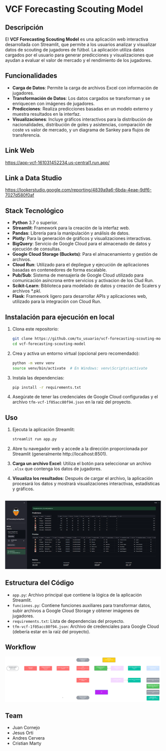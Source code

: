 # VCF Forecasting Scouting Model

## Descripción

El **VCF Forecasting Scouting Model** es una aplicación web interactiva desarrollada con Streamlit, que permite a los usuarios analizar y visualizar datos de scouting de jugadores de fútbol. La aplicación utiliza datos cargados por el usuario para generar predicciones y visualizaciones que ayudan a evaluar el valor de mercado y el rendimiento de los jugadores.

## Funcionalidades

- **Carga de Datos**: Permite la carga de archivos Excel con información de jugadores.
- **Transformación de Datos**: Los datos cargados se transforman y se enriquecen con imágenes de jugadores.
- **Predicciones**: Realiza predicciones basadas en un modelo externo y muestra resultados en la interfaz.
- **Visualizaciones**: Incluye gráficos interactivos para la distribución de nacionalidades, distribución de goles y asistencias, comparación de coste vs valor de mercado, y un diagrama de Sankey para flujos de transferencia.

## Link Web
https://app-vcf-161031452234.us-central1.run.app/


## Link a Data Studio
https://lookerstudio.google.com/reporting/4839a9a6-6bda-4eae-9df6-7027d580f0af

## Stack Tecnológico

- **Python** 3.7 o superior.
- **Streamlit**: Framework para la creación de la interfaz web.
- **Pandas**: Librería para la manipulación y análisis de datos.
- **Plotly**: Para la generación de gráficos y visualizaciones interactivas.
- **BigQuery**: Servicio de Google Cloud para el almacenado de datos y ejecución de consultas.
- **Google Cloud Storage (Buckets)**: Para el almacenamiento y gestión de archivos.
- **Cloud Run**: Utilizado para el depliegue y ejecución de aplicaciones basadas en contenedores de forma escalable.
- **Pub/Sub**: Sistema de mensajería de Google Cloud utilizado para comunicación asíncrona entre servicios y activacion de los Clud Run.
- **Scikit-Learn**: Biblioteca para modelado de datos y creación de Scalers y archivos *.pkl.
- **Flask**: Framework ligero para desarrollar APIs y aplicaciones web, utilizado para la integración con Cloud Run.



## Instalación para ejecución en local

1. Clona este repositorio:
    ```bash
    git clone https://github.com/tu_usuario/vcf-forecasting-scouting-model.git
    cd vcf-forecasting-scouting-model
    ```

2. Crea y activa un entorno virtual (opcional pero recomendado):
    ```bash
    python -m venv venv
    source venv/bin/activate  # En Windows: venv\Scripts\activate
    ```

3. Instala las dependencias:
    ```bash
    pip install -r requirements.txt
    ```

4. Asegúrate de tener las credenciales de Google Cloud configuradas y el archivo `tfm-vcf-1f05acc80f94.json` en la raíz del proyecto.

## Uso

1. Ejecuta la aplicación Streamlit:
    ```bash
    streamlit run app.py
    ```

2. Abre tu navegador web y accede a la dirección proporcionada por Streamlit (generalmente http://localhost:8501).

3. **Carga un archivo Excel**: Utiliza el botón para seleccionar un archivo `.xlsx` que contenga los datos de jugadores.

4. **Visualiza los resultados**: Después de cargar el archivo, la aplicación procesará los datos y mostrará visualizaciones interactivas, estadísticas y gráficos.

##


![img_1](files/img_1.png)


## Estructura del Código

- `app.py`: Archivo principal que contiene la lógica de la aplicación Streamlit.
- `funciones.py`: Contiene funciones auxiliares para transformar datos, subir archivos a Google Cloud Storage y obtener imágenes de jugadores.
- `requirements.txt`: Lista de dependencias del proyecto.
- `tfm-vcf-1f05acc80f94.json`: Archivo de credenciales para Google Cloud (debería estar en la raíz del proyecto).



## Workflow


![img_1](files/img_2.png)




## Team
- Juan Cornejo
- Jesus Orti
- Andres Cervera
- Cristian Marty
